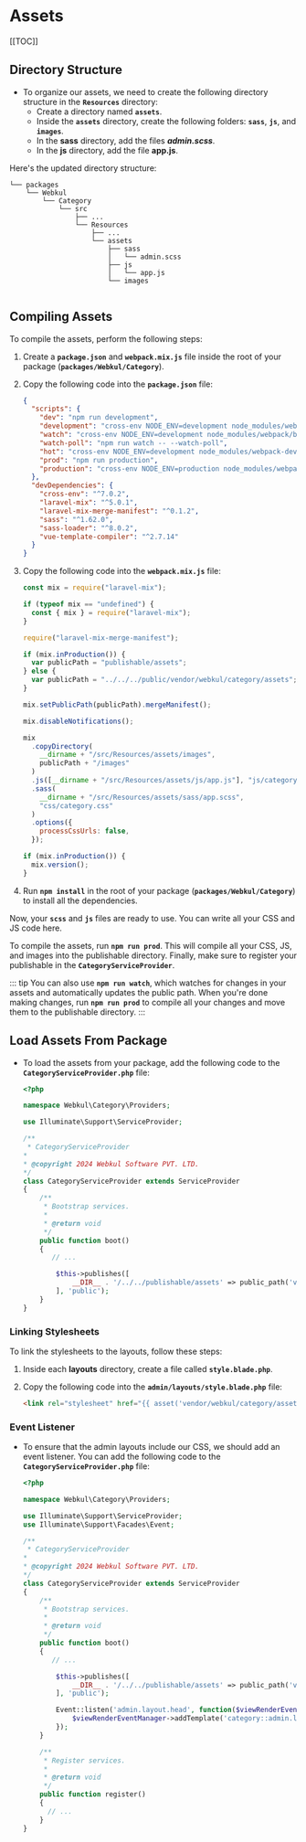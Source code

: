 # Assets

[[TOC]]

## Directory Structure

- To organize our assets, we need to create the following directory structure in the **`Resources`** directory:
  - Create a directory named **`assets`**.
  - Inside the **`assets`** directory, create the following folders: **`sass`**, **`js`**, and **`images`**.
  - In the **sass** directory, add the files **_admin.scss_**.
  - In the **js** directory, add the file **app.js**.

Here's the updated directory structure:

```
└── packages
    └── Webkul
        └── Category
            └── src
                ├── ...
                └── Resources
                    ├── ...
                    └── assets
                        ├── sass
                        │   └── admin.scss
                        ├── js
                        │   └── app.js
                        └── images
                    
```

## Compiling Assets

To compile the assets, perform the following steps:

1. Create a **`package.json`** and **`webpack.mix.js`** file inside the root of your package (**`packages/Webkul/Category`**).

2. Copy the following code into the **`package.json`** file:

    ```json
    {
      "scripts": {
        "dev": "npm run development",
        "development": "cross-env NODE_ENV=development node_modules/webpack/bin/webpack.js --progress --hide-modules --config=node_modules/laravel-mix/setup/webpack.config.js",
        "watch": "cross-env NODE_ENV=development node_modules/webpack/bin/webpack.js --watch --progress --hide-modules --config=node_modules/laravel-mix/setup/webpack.config.js",
        "watch-poll": "npm run watch -- --watch-poll",
        "hot": "cross-env NODE_ENV=development node_modules/webpack-dev-server/bin/webpack-dev-server.js --inline --hot --config=node_modules/laravel-mix/setup/webpack.config.js",
        "prod": "npm run production",
        "production": "cross-env NODE_ENV=production node_modules/webpack/bin/webpack.js --no-progress --hide-modules --config=node_modules/laravel-mix/setup/webpack.config.js"
      },
      "devDependencies": {
        "cross-env": "^7.0.2",
        "laravel-mix": "^5.0.1",
        "laravel-mix-merge-manifest": "^0.1.2",
        "sass": "^1.62.0",
        "sass-loader": "^8.0.2",
        "vue-template-compiler": "^2.7.14"
      }
    }
    ```

3. Copy the following code into the **`webpack.mix.js`** file:

    ```javascript
    const mix = require("laravel-mix");

    if (typeof mix == "undefined") {
      const { mix } = require("laravel-mix");
    }

    require("laravel-mix-merge-manifest");

    if (mix.inProduction()) {
      var publicPath = "publishable/assets";
    } else {
      var publicPath = "../../../public/vendor/webkul/category/assets";
    }

    mix.setPublicPath(publicPath).mergeManifest();

    mix.disableNotifications();

    mix
      .copyDirectory(
        __dirname + "/src/Resources/assets/images",
        publicPath + "/images"
      )
      .js([__dirname + "/src/Resources/assets/js/app.js"], "js/category.js")
      .sass(
        __dirname + "/src/Resources/assets/sass/app.scss",
        "css/category.css"
      )
      .options({
        processCssUrls: false,
      });

    if (mix.inProduction()) {
      mix.version();
    }
    ```

4. Run **`npm install`** in the root of your package (**`packages/Webkul/Category`**) to install all the dependencies.

Now, your **`scss`** and **`js`** files are ready to use. You can write all your CSS and JS code here.

To compile the assets, run **`npm run prod`**. This will compile all your CSS, JS, and images into the publishable directory. Finally, make sure to register your publishable in the **`CategoryServiceProvider`**.

::: tip
You can also use **`npm run watch`**, which watches for changes in your assets and automatically updates the public path. When you're done making changes, run **`npm run prod`** to compile all your changes and move them to the publishable directory.
:::

## Load Assets From Package

- To load the assets from your package, add the following code to the **`CategoryServiceProvider.php`** file:

    ```php
    <?php

    namespace Webkul\Category\Providers;

    use Illuminate\Support\ServiceProvider;

    /**
     * CategoryServiceProvider
    *
    * @copyright 2024 Webkul Software PVT. LTD.
    */
    class CategoryServiceProvider extends ServiceProvider
    {
        /**
         * Bootstrap services.
         *
         * @return void
         */
        public function boot()
        {
           // ...

            $this->publishes([
                __DIR__ . '/../../publishable/assets' => public_path('vendor/webkul/category/assets'),
            ], 'public');
        }
    }
    ```

### Linking Stylesheets

To link the stylesheets to the layouts, follow these steps:

1. Inside each **layouts** directory, create a file called **`style.blade.php`**.

2. Copy the following code into the **`admin/layouts/style.blade.php`** file:

    ```html
    <link rel="stylesheet" href="{{ asset('vendor/webkul/category/assets/css/admin.css') }}"/>
    ```

### Event Listener

- To ensure that the admin layouts include our CSS, we should add an event listener. You can add the following code to the **`CategoryServiceProvider.php`** file:

    ```php
    <?php

    namespace Webkul\Category\Providers;

    use Illuminate\Support\ServiceProvider;
    use Illuminate\Support\Facades\Event;

    /**
     * CategoryServiceProvider
    *
    * @copyright 2024 Webkul Software PVT. LTD.
    */
    class CategoryServiceProvider extends ServiceProvider
    {
        /**
         * Bootstrap services.
         *
         * @return void
         */
        public function boot()
        {
           // ...

            $this->publishes([
                __DIR__ . '/../../publishable/assets' => public_path('vendor/webkul/category/assets'),
            ], 'public');

            Event::listen('admin.layout.head', function($viewRenderEventManager) {
                $viewRenderEventManager->addTemplate('category::admin.layouts.style');
            });
        }

        /**
         * Register services.
         *
         * @return void
         */
        public function register()
        {
          // ...
        }
    }
    ```
